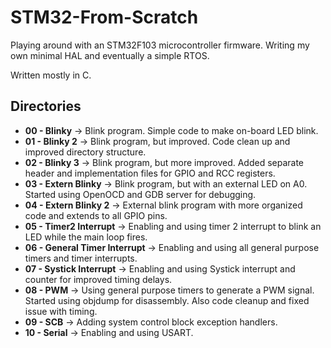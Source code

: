 # STM32-From-Scratch
Playing around with an STM32F103 microcontroller firmware. Writing my own minimal HAL and eventually a simple RTOS.

Written mostly in C.

## Directories
* **00 - Blinky** -> Blink program. Simple code to make on-board LED blink. 
* **01 - Blinky 2** -> Blink program, but improved. Code clean up and improved directory structure. 
* **02 - Blinky 3** -> Blink program, but more improved. Added separate header and implementation files for GPIO and RCC registers.
* **03 - Extern Blinky** -> Blink program, but with an external LED on A0. Started using OpenOCD and GDB server for debugging.
* **04 - Extern Blinky 2** -> External blink program with more organized code and extends to all GPIO pins.
* **05 - Timer2 Interrupt** -> Enabling and using timer 2 interrupt to blink an LED while the main loop fires.
* **06 - General Timer Interrupt** -> Enabling and using all general purpose timers and timer interrupts. 
* **07 - Systick Interrupt** -> Enabling and using Systick interrupt and counter for improved timing delays.
* **08 - PWM** -> Using general purpose timers to generate a PWM signal. Started using objdump for disassembly. Also code cleanup and fixed issue with timing.
* **09 - SCB** -> Adding system control block exception handlers.
* **10 - Serial** -> Enabling and using USART.
